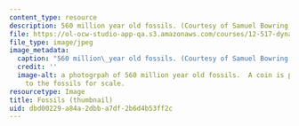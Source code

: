 ```yaml
---
content_type: resource
description: 560 million year old fossils. (Courtesy of Samuel Bowring.)
file: https://ol-ocw-studio-app-qa.s3.amazonaws.com/courses/12-517-dynamics-of-complex-systems-biological-and-environmental-coevolution-preceding-the-cambrian-explosion-spring-2005/dbd00229a84a2dbba7df2b6d4b53ff2c_12-517s05-th.jpg
file_type: image/jpeg
image_metadata:
  caption: "560 million\_year old fossils. (Courtesy of Samuel Bowring.)"
  credit: ''
  image-alt: a photogrpah of 560 million year old fossils.  A coin is placed next
    to the fossils for scale.
resourcetype: Image
title: Fossils (thumbnail)
uid: dbd00229-a84a-2dbb-a7df-2b6d4b53ff2c
---
```

